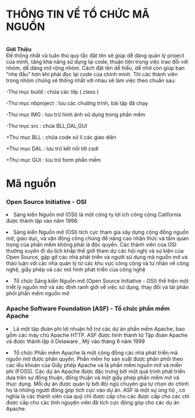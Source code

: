 # THÔNG TIN VỀ TỔ CHỨC MÃ NGUỒN 
<br>**Giới Thiệu**<br>
Để thống nhất và tuân thủ quy tắc đặt tên sẽ giúp dễ dàng quản lý project của mình, tăng khả năng sử dụng lại code, thuận tiện trong việc trao đổi với nhóm, dễ dàng mở rộng nhóm. Cách đặt tên dễ hiểu, dễ nhớ còn giúp bạn “nhẹ đầu” hơn khi phải đọc lại code của chính mình. Thì các thành viên trong nhóm chúng xẽ thống nhất với nhau xẽ làm việc theo chuẩn sau:

<p>-Thư mục build : chứa các lớp ( class )</p>
<p>-Thư mục nbproject : lưu các chường trình, bài tập đã chạy</p>
<p>-Thư mục IMG : lưu trữ hình ảnh sử dụng trong phần mềm</p>
<p>-Thư mục src : chứa BLL,DAL,GUI</p>
 <p> +Thư mục BLL : chứa code xử lí các giao diện</p>
 <p> +Thư mục DAL : lưu trữ kết nối tới csdl</p>
  <p>+Thư mục GUI : lưu trữ form phần mềm</p>
<H1>Mã nguồn</H1>
<p><H3>Open Source Initiative - OSI</H3></p>
<p><li>Sáng kiến Nguồn mở (OSI) là một công ty lợi ích công cộng California được thành lập vào năm 1998.</li></p>
<p><li>Sáng kiến Nguồn mở (OSI) tích cực tham gia xây dựng cộng đồng nguồn mở, giáo dục, và vận động công chúng để nâng cao nhận thức và tầm quan trọng của phần mềm không phải là độc quyền. Các thành viên của OSI thường xuyên đi du lịch khắp thế giới tham dự các hội nghị và sự kiện của Open Source, gặp gỡ các nhà phát triển và người sử dụng mã nguồn mở và thảo luận với các nhà quản lý từ các khu vực công cộng và tư nhân về công nghệ, giấy phép và các mô hình phát triển của công nghệ</li></p>
<p><li>Tổ chức Sáng kiến Nguồn mở (Open Source Initiative - OSI) thể hiện một triết lý nguồn mở và xác định ranh giới về việc sử dụng, thay đổi và tái phân phối phần mềm nguồn mở</li></p>
<p><H3>Apache Software Foundation (ASF) - Tổ chức phần mềm Apache</H3></p>
<p><li>Là một tập đoàn phi lợi nhuận hỗ trợ các dự án phần mềm Apache, bao gồm các máy chủ Apache HTTP. ASF được hình thành từ Tập đoàn Apache và được thành lập ở Delaware , Mỹ vào tháng 6 năm 1999</li></p>
<p><li>Tổ chức Phần mềm Apache là một cộng đồng các nhà phát triển mã nguồn mở được phân quyền. Phần mềm họ sản xuất được phân phối theo các iều khoản của Giấy phép Apache và là phần mềm nguồn mở và miễn phí (FOSS). Các dự án Apache được đặc trưng bởi một quá trình phát triển dựa trên sự đồng thuận, đồng thuận và một giấy phép phần mềm mở và thực dụng. Mỗi dự án được quản lý bởi đội ngũ chuyên gia tự chọn do chính họ là những người đóng góp tích cực vào dự án. ASF là một sự ủng hộ , có nghĩa là các thành viên của quỹ chỉ được cấp cho các được cấp cho các chỉ được cấp cho các
tình nguyện viên đã tích cực đóng góp cho các dự án Apache.</li></p>
